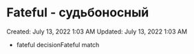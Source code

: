 # Fateful - судьбоносный

Created: July 13, 2022 1:03 AM
Updated: July 13, 2022 1:03 AM

- fateful decisionFateful match